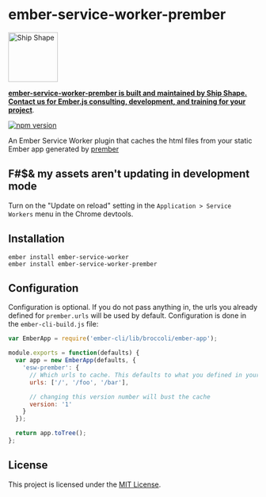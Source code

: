 # ember-service-worker-prember

<a href="https://shipshape.io/"><img src="http://i.imgur.com/KVqNjgO.png" alt="Ship Shape" width="100" height="100"/></a>

**[ember-service-worker-prember is built and maintained by Ship Shape. Contact us for Ember.js consulting, development, and training for your project](https://shipshape.io/ember-consulting)**.

[![npm version](https://badge.fury.io/js/ember-service-worker-prember.svg)](http://badge.fury.io/js/ember-service-worker-prember)

An Ember Service Worker plugin that caches the html files from your static Ember app generated by [prember](https://github.com/ef4/prember)

## F#$& my assets aren't updating in development mode

Turn on the "Update on reload" setting in the `Application > Service Workers`
menu in the Chrome devtools.

## Installation

```
ember install ember-service-worker
ember install ember-service-worker-prember
```

## Configuration

Configuration is optional. If you do not pass anything in, the urls you
already defined for `prember.urls` will be used by default.
Configuration is done in the `ember-cli-build.js` file:

```js
var EmberApp = require('ember-cli/lib/broccoli/ember-app');

module.exports = function(defaults) {
  var app = new EmberApp(defaults, {
    'esw-prember': {
      // Which urls to cache. This defaults to what you defined in your prember.urls config
      urls: ['/', '/foo', '/bar'],

      // changing this version number will bust the cache
      version: '1'
    }
  });

  return app.toTree();
};
```

License
------------------------------------------------------------------------------

This project is licensed under the [MIT License](LICENSE.md).

